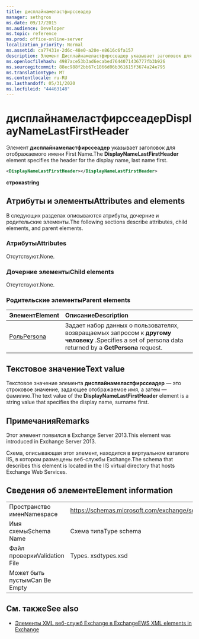 ```yaml
---
title: дисплайнамеластфирссеадер
manager: sethgros
ms.date: 09/17/2015
ms.audience: Developer
ms.topic: reference
ms.prod: office-online-server
localization_priority: Normal
ms.assetid: ca77431e-2d6c-48e0-a20e-e8616c6fa157
description: Элемент Дисплайнамеластфирссеадер указывает заголовок для отображаемого имени First Name.
ms.openlocfilehash: 4987ace53b3ad6ecabed7644071436777fb3b926
ms.sourcegitcommit: 88ec988f2bb67c1866d06b361615f3674a24e795
ms.translationtype: MT
ms.contentlocale: ru-RU
ms.lasthandoff: 05/31/2020
ms.locfileid: "44463148"
---
```

# <a name="displaynamelastfirstheader"></a><span data-ttu-id="e4eeb-103">дисплайнамеластфирссеадер</span><span class="sxs-lookup"><span data-stu-id="e4eeb-103">DisplayNameLastFirstHeader</span></span>

<span data-ttu-id="e4eeb-104">Элемент **дисплайнамеластфирссеадер** указывает заголовок для отображаемого имени First Name.</span><span class="sxs-lookup"><span data-stu-id="e4eeb-104">The **DisplayNameLastFirstHeader** element specifies the header for the display name, last name first.</span></span> 
  
```xml
<DisplayNameLastFirstHeader></DisplayNameLastFirstHeader>
```

 <span data-ttu-id="e4eeb-105">**строка**</span><span class="sxs-lookup"><span data-stu-id="e4eeb-105">**string**</span></span>
## <a name="attributes-and-elements"></a><span data-ttu-id="e4eeb-106">Атрибуты и элементы</span><span class="sxs-lookup"><span data-stu-id="e4eeb-106">Attributes and elements</span></span>

<span data-ttu-id="e4eeb-107">В следующих разделах описываются атрибуты, дочерние и родительские элементы.</span><span class="sxs-lookup"><span data-stu-id="e4eeb-107">The following sections describe attributes, child elements, and parent elements.</span></span>
  
### <a name="attributes"></a><span data-ttu-id="e4eeb-108">Атрибуты</span><span class="sxs-lookup"><span data-stu-id="e4eeb-108">Attributes</span></span>

<span data-ttu-id="e4eeb-109">Отсутствуют.</span><span class="sxs-lookup"><span data-stu-id="e4eeb-109">None.</span></span>
  
### <a name="child-elements"></a><span data-ttu-id="e4eeb-110">Дочерние элементы</span><span class="sxs-lookup"><span data-stu-id="e4eeb-110">Child elements</span></span>

<span data-ttu-id="e4eeb-111">Отсутствуют.</span><span class="sxs-lookup"><span data-stu-id="e4eeb-111">None.</span></span>
  
### <a name="parent-elements"></a><span data-ttu-id="e4eeb-112">Родительские элементы</span><span class="sxs-lookup"><span data-stu-id="e4eeb-112">Parent elements</span></span>

|<span data-ttu-id="e4eeb-113">**Элемент**</span><span class="sxs-lookup"><span data-stu-id="e4eeb-113">**Element**</span></span>|<span data-ttu-id="e4eeb-114">**Описание**</span><span class="sxs-lookup"><span data-stu-id="e4eeb-114">**Description**</span></span>|
|:-----|:-----|
|[<span data-ttu-id="e4eeb-115">Роль</span><span class="sxs-lookup"><span data-stu-id="e4eeb-115">Persona</span></span>](persona.md) <br/> |<span data-ttu-id="e4eeb-116">Задает набор данных о пользователях, возвращаемых запросом к **другому человеку** .</span><span class="sxs-lookup"><span data-stu-id="e4eeb-116">Specifies a set of persona data returned by a **GetPersona** request.</span></span>  <br/> |
   
## <a name="text-value"></a><span data-ttu-id="e4eeb-117">Текстовое значение</span><span class="sxs-lookup"><span data-stu-id="e4eeb-117">Text value</span></span>

<span data-ttu-id="e4eeb-118">Текстовое значение элемента **дисплайнамеластфирссеадер** — это строковое значение, задающее отображаемое имя, а затем — фамилию.</span><span class="sxs-lookup"><span data-stu-id="e4eeb-118">The text value of the **DisplayNameLastFirstHeader** element is a string value that specifies the display name, surname first.</span></span> 
  
## <a name="remarks"></a><span data-ttu-id="e4eeb-119">Примечания</span><span class="sxs-lookup"><span data-stu-id="e4eeb-119">Remarks</span></span>

<span data-ttu-id="e4eeb-120">Этот элемент появился в Exchange Server 2013.</span><span class="sxs-lookup"><span data-stu-id="e4eeb-120">This element was introduced in Exchange Server 2013.</span></span>
  
<span data-ttu-id="e4eeb-121">Схема, описывающая этот элемент, находится в виртуальном каталоге IIS, в котором размещены веб-службы Exchange.</span><span class="sxs-lookup"><span data-stu-id="e4eeb-121">The schema that describes this element is located in the IIS virtual directory that hosts Exchange Web Services.</span></span>
  
## <a name="element-information"></a><span data-ttu-id="e4eeb-122">Сведения об элементе</span><span class="sxs-lookup"><span data-stu-id="e4eeb-122">Element information</span></span>

|||
|:-----|:-----|
|<span data-ttu-id="e4eeb-123">Пространство имен</span><span class="sxs-lookup"><span data-stu-id="e4eeb-123">Namespace</span></span>  <br/> |https://schemas.microsoft.com/exchange/services/2006/types  <br/> |
|<span data-ttu-id="e4eeb-124">Имя схемы</span><span class="sxs-lookup"><span data-stu-id="e4eeb-124">Schema Name</span></span>  <br/> |<span data-ttu-id="e4eeb-125">Схема типа</span><span class="sxs-lookup"><span data-stu-id="e4eeb-125">Type schema</span></span>  <br/> |
|<span data-ttu-id="e4eeb-126">Файл проверки</span><span class="sxs-lookup"><span data-stu-id="e4eeb-126">Validation File</span></span>  <br/> |<span data-ttu-id="e4eeb-127">Types. xsd</span><span class="sxs-lookup"><span data-stu-id="e4eeb-127">types.xsd</span></span>  <br/> |
|<span data-ttu-id="e4eeb-128">Может быть пустым</span><span class="sxs-lookup"><span data-stu-id="e4eeb-128">Can Be Empty</span></span>  <br/> ||
   
## <a name="see-also"></a><span data-ttu-id="e4eeb-129">См. также</span><span class="sxs-lookup"><span data-stu-id="e4eeb-129">See also</span></span>

- [<span data-ttu-id="e4eeb-130">Элементы XML веб-служб Exchange в Exchange</span><span class="sxs-lookup"><span data-stu-id="e4eeb-130">EWS XML elements in Exchange</span></span>](ews-xml-elements-in-exchange.md)

